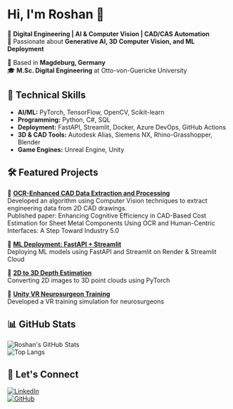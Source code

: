 # Hi, I'm Roshan 👋  
🚀 **Digital Engineering | AI & Computer Vision | CAD/CAS Automation**  
🎯 Passionate about **Generative AI, 3D Computer Vision, and ML Deployment**  

📍 Based in **Magdeburg, Germany**  
🎓 **M.Sc. Digital Engineering** at Otto-von-Guericke University  

## 🔧 **Technical Skills**
- **AI/ML:** PyTorch, TensorFlow, OpenCV, Scikit-learn  
- **Programming:** Python, C#, SQL  
- **Deployment:** FastAPI, Streamlit, Docker, Azure DevOps, GitHub Actions  
- **3D & CAD Tools:** Autodesk Alias, Siemens NX, Rhino-Grasshopper, Blender  
- **Game Engines:** Unreal Engine, Unity  

## 🛠 **Featured Projects**
📌 **[OCR-Enhanced CAD Data Extraction and Processing](https://github.com/Roshan-RB/ATA-David)**  <br>Developed an algorithm using Computer Vision techniques to extract engineering data from 2D CAD drawings.  <br>Published paper: Enhancing Cognitive Efficiency in CAD-Based Cost Estimation for Sheet Metal Components Using OCR and Human-Centric Interfaces: A Step Toward Industry 5.0

📌 **[ML Deployment: FastAPI + Streamlit](https://github.com/Roshan-RB/decision_tree_project)**  
Deploying ML models using FastAPI and Streamlit on Render & Streamlit Cloud  

📌 **[2D to 3D Depth Estimation](https://github.com/Roshan-RB/Generate-3D-Mesh-from-2D-Image-using-Depth_Estimation)**  
Converting 2D images to 3D point clouds using PyTorch  

📌 **[Unity VR Neurosurgeon Training](https://github.com/Roshan-RB/Project_X3)**  
Developed a VR training simulation for neurosurgeons  

## 📊 **GitHub Stats**
![Roshan's GitHub Stats](https://github-readme-stats.vercel.app/api?username=Roshan-RB&show_icons=true&theme=radical)  
![Top Langs](https://github-readme-stats.vercel.app/api/top-langs/?username=Roshan-RB&layout=compact&theme=radical)  

## 🔗 **Let's Connect**
[![LinkedIn](https://img.shields.io/badge/LinkedIn-Connect-blue?style=flat&logo=linkedin)](https://linkedin.com/in/roshanbhaskar)  
[![GitHub](https://img.shields.io/badge/GitHub-Profile-lightgrey?style=flat&logo=github)](https://github.com/Roshan-RB)  


